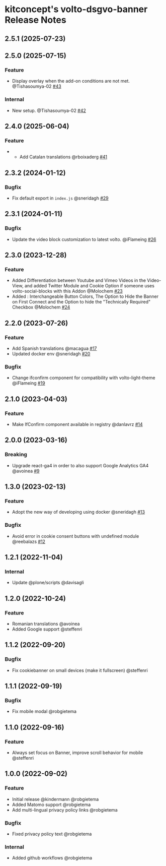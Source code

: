 # kitconcept's volto-dsgvo-banner Release Notes

<!-- You should *NOT* be adding new change log entries to this file.
     You should create a file in the news directory instead.
     For helpful instructions, please see:
     https://6.docs.plone.org/volto/developer-guidelines/contributing.html#create-a-pull-request
-->

<!-- towncrier release notes start -->

## 2.5.1 (2025-07-23)

## 2.5.0 (2025-07-15)

### Feature

- Display overlay when the add-on conditions are not met. @Tishasoumya-02 [#43](https://github.com/kitconcept/volto-dsgvo-banner/issue/43)

### Internal

- New setup. @Tishasoumya-02 [#42](https://github.com/kitconcept/volto-dsgvo-banner/issue/42)

## 2.4.0 (2025-06-04)

### Feature

- - Add Catalan translations @rboixaderg [#41](https://github.com/kitconcept/volto-dsgvo-block/pull/41)

## 2.3.2 (2024-01-12)

### Bugfix

- Fix default export in `index.js` @sneridagh [#29](https://github.com/kitconcept/volto-dsgvo-block/pull/29)

## 2.3.1 (2024-01-11)

### Bugfix

- Update the video block customization to latest volto. @iFlameing [#26](https://github.com/kitconcept/volto-dsgvo-block/pull/26)

## 2.3.0 (2023-12-28)

### Feature

- Added Differentiation between Youtube and Vimeo Videos in the Video-View, and added Twitter Module and Cookie Option if someone uses volto-social-blocks with this Addon @Molochem [#23](https://github.com/kitconcept/volto-dsgvo-block/pull/23)
- Added : Interchangeable Button Colors, The Option to Hide the Banner on First Connect and the Option to hide the "Technically Required" Checkbox @Molochem [#24](https://github.com/kitconcept/volto-dsgvo-block/pull/24)

## 2.2.0 (2023-07-26)

### Feature

- Add Spanish translations @macagua [#17](https://github.com/kitconcept/volto-dsgvo-block/pull/17)
- Updated docker env @sneridagh [#20](https://github.com/kitconcept/volto-dsgvo-block/pull/20)

### Bugfix

- Change ifconfirm component for compatibility with volto-light-theme @iFlameing [#19](https://github.com/kitconcept/volto-dsgvo-block/pull/19)


## 2.1.0 (2023-04-03)

### Feature

- Make IfConfirm component available in registry @danlavrz [#14](https://github.com/kitconcept/volto-export/pull/14)


## 2.0.0 (2023-03-16)

### Breaking

- Upgrade react-ga4 in order to also support Google Analytics GA4 @avoinea [#9](https://github.com/kitconcept/volto-export/pull/9)


## 1.3.0 (2023-02-13)

### Feature

- Adopt the new way of developing using docker @sneridagh [#13](https://github.com/kitconcept/volto-export/pull/13)

### Bugfix

- Avoid error in cookie consent buttons with undefined module @reebalazs [#12](https://github.com/kitconcept/volto-export/pull/12)


## 1.2.1 (2022-11-04)

### Internal

- Update @plone/scripts @davisagli

## 1.2.0 (2022-10-24)

### Feature

- Romanian translations @avoinea
- Added Google support @steffenri

## 1.1.2 (2022-09-20)

### Bugfix

- Fix cookiebanner on small devices (make it fullscreen) @steffenri

## 1.1.1 (2022-09-19)

### Bugfix

- Fix mobile modal @robgietema

## 1.1.0 (2022-09-16)

### Feature

- Always set focus on Banner, improve scroll behavior for mobile @steffenri

## 1.0.0 (2022-09-02)

### Feature

- Initial release @kindermann @robgietema
- Added Matomo support @robgietema
- Add multi-lingual privacy policy links @robgietema

### Bugfix

- Fixed privacy policy text @robgietema

### Internal

- Added github workflows @robgietema
